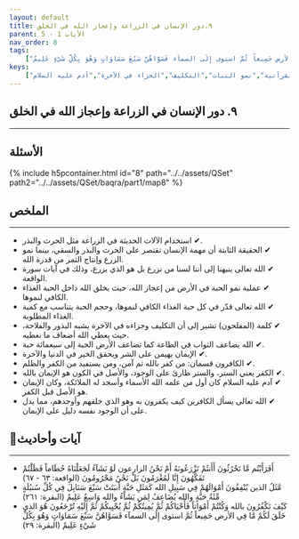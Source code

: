 ```yaml
---
layout: default
title: ٩.دور الإنسان في الزراعة وإعجاز الله في الخلق
parent: الأيات 1 - 5
nav_order: 8
tags: 
    ["أَفَرَأَيْتُم مَّا تَحْرُثُونَ أَأَنتُمْ تَزْرَعُونَهُ أَمْ نَحْنُ الزارعون لَوْ نَشَآءُ لَجَعَلْنَاهُ حُطَاماً فَظَلْتُمْ تَفَكَّهُونَ إِنَّا لَمُغْرَمُونَ بَلْ نَحْنُ مَحْرُومُونَ","مَّثَلُ الذين يُنْفِقُونَ أَمْوَالَهُمْ فِي سَبِيلِ الله كَمَثَلِ حَبَّةٍ أَنبَتَتْ سَبْعَ سَنَابِلَ فِي كُلِّ سُنبُلَةٍ مِّئَةُ حَبَّةٍ والله يُضَاعِفُ لِمَن يَشَآءُ والله وَاسِعٌ عَلِيمٌ","كَيْفَ تَكْفُرُونَ بالله وَكُنْتُمْ أَمْوَاتاً فَأَحْيَاكُمْ ثُمَّ يُمِيتُكُمْ ثُمَّ يُحْيِيكُمْ ثُمَّ إِلَيْهِ تُرْجَعُونَ هُوَ الذي خَلَقَ لَكُمْ مَّا فِي الأرض جَمِيعاً ثُمَّ استوى إِلَى السمآء فَسَوَّاهُنَّ سَبْعَ سَمَاوَاتٍ وَهُوَ بِكُلِّ شَيْءٍ عَلِيمٌ"]
keys:
    ["الزراعة","إعجاز الله","المفلحون","الكفر","الإيمان","الآيات القرآنية","نمو النبات","التكليف","الجزاء في الآخرة","آدم عليه السلام"]
---
```

## ٩. دور الإنسان في الزراعة وإعجاز الله في الخلق
***
## الأسئلة 
{% include h5pcontainer.html id="8" path="../../assets/QSet" path2="../../assets/QSet/baqra/part1/map8" %}
## الملخص
***
- ‏✔ استخدام الآلات الحديثة في الزراعة مثل الحرث والبذر. 
- ‏✔ الحقيقة الثابتة أن مهمة الإنسان تقتصر على الحرث والبذر والسقي، بينما نمو الزرع وإنتاج الثمر من قدرة الله. 
- ‏✔ الله تعالى ينبهنا إلى أننا لسنا من نزرع بل هو الذي يزرع، وذلك في آيات سورة الواقعة. 
- ‏✔ عملية نمو الحبة في الأرض من إعجاز الله، حيث يخلق الله داخل الحبة الغذاء الكافي لنموها. 
- ‏✔ الله تعالى قدّر في كل حبة الغذاء الكافي لنموها، وحجم الحبة يتناسب مع كمية الغذاء المطلوبة. 
- ‏✔ كلمة (المفلحون) تشير إلى أن التكليف وجزاءه في الآخرة يشبه البذور والفلاحة، حيث يعطي الله أضعاف ما نعطيه. 
- ‏✔ الله يضاعف الثواب في الطاعة كما تضاعف الأرض الحبة إلى سبعمائة حبة. 
- ‏✔ الإيمان يهيمن على الشر ويحقق الخير في الدنيا والآخرة. 
- ‏✔ الكافرون قسمان: من كفر بالله ثم آمن، ومن يستفيد من الكفر والظلم. 
- ‏✔ الكفر يعني الستر، والستر طارئ على الوجود، والأصل في الكون هو الإيمان بالله. 
- ‏✔ آدم عليه السلام كان أول من علمه الله الأسماء وأسجد له الملائكة، وكان الإيمان هو الأصل قبل الكفر. 
- ‏✔ الله تعالى يسأل الكافرين كيف يكفرون به وهو الذي خلقهم وأوجدهم، مما يدل على أن الوجود نفسه دليل على الإيمان. 

## 📜آيات وأحاديث
***
- ‏أَفَرَأَيْتُم مَّا تَحْرُثُونَ أَأَنتُمْ تَزْرَعُونَهُ أَمْ نَحْنُ الزارعون لَوْ نَشَآءُ لَجَعَلْنَاهُ حُطَاماً فَظَلْتُمْ تَفَكَّهُونَ إِنَّا لَمُغْرَمُونَ بَلْ نَحْنُ مَحْرُومُونَ (الواقعة: ٦٣ - ٦٧)
- ‏مَّثَلُ الذين يُنْفِقُونَ أَمْوَالَهُمْ فِي سَبِيلِ الله كَمَثَلِ حَبَّةٍ أَنبَتَتْ سَبْعَ سَنَابِلَ فِي كُلِّ سُنبُلَةٍ مِّئَةُ حَبَّةٍ والله يُضَاعِفُ لِمَن يَشَآءُ والله وَاسِعٌ عَلِيمٌ (البقرة: ٢٦١)
- ‏كَيْفَ تَكْفُرُونَ بالله وَكُنْتُمْ أَمْوَاتاً فَأَحْيَاكُمْ ثُمَّ يُمِيتُكُمْ ثُمَّ يُحْيِيكُمْ ثُمَّ إِلَيْهِ تُرْجَعُونَ هُوَ الذي خَلَقَ لَكُمْ مَّا فِي الأرض جَمِيعاً ثُمَّ استوى إِلَى السمآء فَسَوَّاهُنَّ سَبْعَ سَمَاوَاتٍ وَهُوَ بِكُلِّ شَيْءٍ عَلِيمٌ (البقرة: ٢٩)

